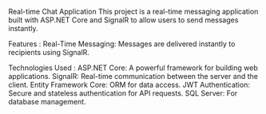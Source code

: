 Real-time Chat Application
This project is a real-time messaging application built with ASP.NET Core and SignalR to allow users to send messages instantly.

Features :
Real-Time Messaging: Messages are delivered instantly to recipients using SignalR.

Technologies Used :
ASP.NET Core: A powerful framework for building web applications.
SignalR: Real-time communication between the server and the client.
Entity Framework Core: ORM for data access.
JWT Authentication: Secure and stateless authentication for API requests.
SQL Server: For database management.
